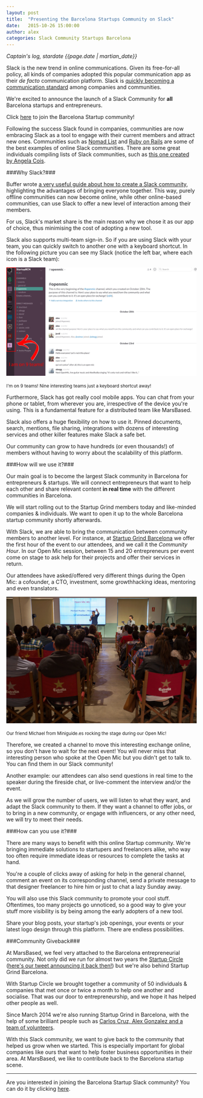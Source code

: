 ```yaml
---
layout: post
title:  "Presenting the Barcelona Startups Community on Slack"
date:   2015-10-26 15:00:00
author: alex
categories: Slack Community Startups Barcelona
---
```


*Captain's log, stardate {{page.date | martian_date}}*

Slack is the new trend in online communications. Given its free-for-all policy, all kinds of companies adopted this popular communication app as their <i>de facto</i> communication platform. Slack is <a href="http://www.fastcompany.com/3042326/tech-forecast/with-500000-users-slack-says-its-the-fastest-growing-business-app-ever" title="Fast Company article about Slack" target="_blank">quickly becoming a communication standard</a> among companies and communities.

We're excited to announce the launch of a Slack Community for <strong>all</strong> Barcelona startups and entrepreneurs.

<!--more-->

Click <a href="https://bcnstartup.typeform.com/to/YV0pu1" title="Barcelona Startup Slack Community" target="_blank">here</a> to join the Barcelona Startup community!

Following the success Slack found in companies, communities are now embracing Slack as a tool to engage with their current members and attract new ones. Communities such as <a href="https://nomadlist.com/" title="Nomad List" target="_blank">Nomad List</a> and <a href="http://www.rubyonrails.link/" title="Ruby on Rails community" target="_blank">Ruby on Rails</a> are some of the best examples of online Slack communities. There are some great individuals compiling lists of Slack communities, such as <a href="https://medium.com/@angiecois/an-incomplete-list-of-communities-on-slack-1b1b6f157bda" title="An incomplete list of communities on Slack" target="_blank">this one created by Angela Cois</a>.

###Why Slack?###

Buffer wrote <a href="https://blog.bufferapp.com/slack-community" title="Buffer's guide to Slack" target="_blank">a very useful guide about how to create a Slack community</a>, highlighting the advantages of bringing everyone together. This way, purely offline communities can now become online, while other online-based communities, can use Slack to offer a new level of interaction among their members.

For us, Slack's market share is the main reason why we chose it as our app of choice, thus minimising the cost of adopting a new tool.

Slack also supports multi-team sign-in. So if you are using Slack with your team, you can quickly switch to another one with a keyboard shortcut. In the following picture you can see my Slack (notice the left bar, where each icon is a Slack team):

<img src="/images/blog/post25a.png" alt="Slack's multi-team support" title="Slack's multi-team support" class="img-center img-rounded img-responsive" />
<p class="text-center img-footer"><small>I'm on 9 teams! Nine interesting teams just a keyboard shortcut away!</small></p>

Furthermore, Slack has got really cool mobile apps. You can chat from your phone or tablet, from wherever you are, irrespective of the device you're using. This is a fundamental feature for a distributed team like MarsBased.

Slack also offers a huge flexibility on how to use it. Pinned documents, search, mentions, file sharing, integrations with dozens of interesting services and other killer features make Slack a safe bet.

Our community can grow to have hundreds (or even thousands!) of members without having to worry about the scalability of this platform.

###How will we use it?###

Our main goal is to become the largest Slack community in Barcelona for entrepreneurs & startups. We will connect entrepreneurs that want to help each other and share relevant content <strong>in real time</strong> with the different communities in Barcelona.

We will start rolling out to the Startup Grind members today and like-minded companies & individuals. We want to open it up to the whole Barcelona startup community shortly afterwards.

With Slack, we are able to bring the communication between community members to another level. For instance, at <a href="http://www.startupgrind.com/barcelona" title="Startup Grind Barcelona" target="_blank">Startup Grind Barcelona</a> we offer the first hour of the event to our attendees, and we call it the <i>Community Hour</i>. In our Open Mic session, between 15 and 20 entrepreneurs per event come on stage to ask help for their projects and offer their services in return.

Our attendees have asked/offered very different things during the Open Mic: a cofounder, a CTO, investment, some growthhacking ideas, mentoring and even translators.

<img src="/images/blog/post25b.png" alt="Open Mic at Startup Grind Barcelona" title="Open Mic at Startup Grind Barcelona" class="img-center img-rounded img-responsive" />
<p class="text-center img-footer"><small>Our friend Michael from Miniguide.es rocking the stage during our Open Mic!</small></p>

Therefore, we created a channel to move this interesting exchange online, so you don't have to wait for the next event! You will never miss that interesting person who spoke at the Open Mic but you didn't get to talk to. You can find them in our Slack community!

Another example: our attendees can also send questions in real time to the speaker during the fireside chat, or live-comment the interview and/or the event.

As we will grow the number of users, we will listen to what they want, and adapt the Slack community to them. If they want a channel to offer jobs, or to bring in a new community, or engage with influencers, or any other need, we will try to meet their needs.

###How can you use it?###

There are many ways to benefit with this online Startup community. We're bringing immediate solutions to startupers and freelancers alike, who way too often require immediate ideas or resources to complete the tasks at hand.

You're a couple of clicks away of asking for help in the general channel, comment an event on its corresponding channel, send a private message to that designer freelancer to hire him or just to chat a lazy Sunday away.

You will also use this Slack community to promote your cool stuff. Oftentimes, too many projects go unnoticed, so a good way to give your stuff more visibility is by being among the early adopters of a new tool.

Share your blog posts, your startup's job openings, your events or your latest logo design through this platform. There are endless possibilities.

###Community Giveback###

At MarsBased, we feel very attached to the Barcelona entrepreneurial community. Not only did we run for almost two years the <a href="http://marsbased.com/blog/2015/09/21/Five-Reasons-Why-Your-Company-Should-Organise-an-Event/" title="Startup Circle, by MarsBased" target="_blank">Startup Circle</a> (<a href="https://twitter.com/MarsBased/status/391521920858214400" title="MarsBased Tweet about Startup Circle" target="_blank">here's our tweet announcing it back then!</a>) but we're also behind Startup Grind Barcelona.

With Startup Circle we brought together a community of 50 individuals & companies that met once or twice a month to help one another and socialise. That was our door to entrepreneurship, and we hope it has helped other people as well.

Since March 2014 we're also running Startup Grind in Barcelona, with the help of some brilliant people such as <a href="http://startupgrind.cat/contact/" title="Startup Grind team" target="_blank">Carlos Cruz, Alex Gonzalez and a team of volunteers</a>.

With this Slack community, we want to give back to the community that helped us grow when we started. This is especially important for global companies like ours that want to help foster business opportunities in their area. At MarsBased, we like to contribute back to the Barcelona startup scene.

<hr/>

Are you interested in joining the Barcelona Startup Slack community? You can do it by clicking <a href="https://bcnstartup.typeform.com/to/YV0pu1" title="Barcelona Startup Slack Community" target="_blank">here</a>.
